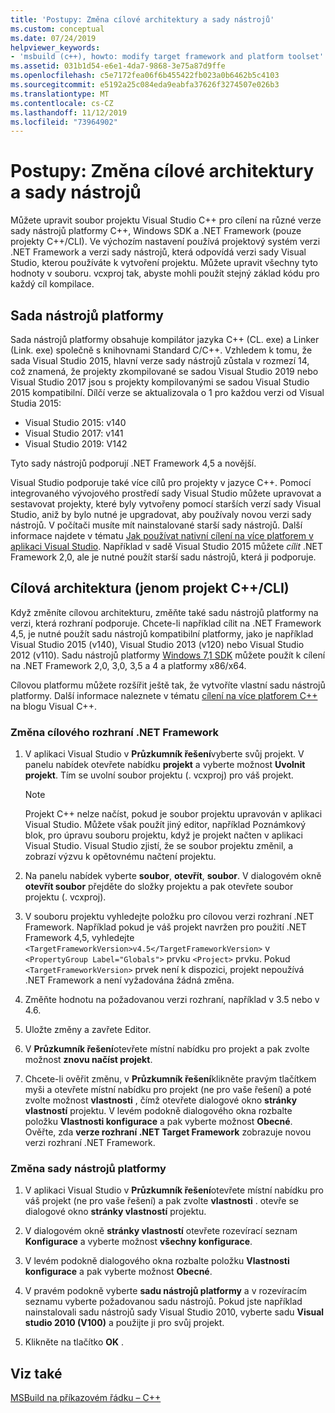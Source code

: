 ```yaml
---
title: 'Postupy: Změna cílové architektury a sady nástrojů'
ms.custom: conceptual
ms.date: 07/24/2019
helpviewer_keywords:
- 'msbuild (c++), howto: modify target framework and platform toolset'
ms.assetid: 031b1d54-e6e1-4da7-9868-3e75a87d9ffe
ms.openlocfilehash: c5e7172fea06f6b455422fb023a0b6462b5c4103
ms.sourcegitcommit: e5192a25c084eda9eabfa37626f3274507e026b3
ms.translationtype: MT
ms.contentlocale: cs-CZ
ms.lasthandoff: 11/12/2019
ms.locfileid: "73964902"
---
```

# <a name="how-to-modify-the-target-framework-and-platform-toolset"></a>Postupy: Změna cílové architektury a sady nástrojů

Můžete upravit soubor projektu Visual Studio C++ pro cílení na různé verze sady nástrojů platformy C++, Windows SDK a .NET Framework (pouze projekty C++/CLI). Ve výchozím nastavení používá projektový systém verzi .NET Framework a verzi sady nástrojů, která odpovídá verzi sady Visual Studio, kterou používáte k vytvoření projektu. Můžete upravit všechny tyto hodnoty v souboru. vcxproj tak, abyste mohli použít stejný základ kódu pro každý cíl kompilace.

## <a name="platform-toolset"></a>Sada nástrojů platformy

Sada nástrojů platformy obsahuje kompilátor jazyka C++ (CL. exe) a Linker (Link. exe) společně s knihovnami Standard C/C++. Vzhledem k tomu, že sada Visual Studio 2015, hlavní verze sady nástrojů zůstala v rozmezí 14, což znamená, že projekty zkompilované se sadou Visual Studio 2019 nebo Visual Studio 2017 jsou s projekty kompilovanými se sadou Visual Studio 2015 kompatibilní. Dílčí verze se aktualizovala o 1 pro každou verzi od Visual Studia 2015:

- Visual Studio 2015: v140
- Visual Studio 2017: v141
- Visual Studio 2019: V142

Tyto sady nástrojů podporují .NET Framework 4,5 a novější.

Visual Studio podporuje také více cílů pro projekty v jazyce C++. Pomocí integrovaného vývojového prostředí sady Visual Studio můžete upravovat a sestavovat projekty, které byly vytvořeny pomocí starších verzí sady Visual Studio, aniž by bylo nutné je upgradovat, aby používaly novou verzi sady nástrojů. V počítači musíte mít nainstalované starší sady nástrojů. Další informace najdete v tématu [Jak používat nativní cílení na více platforem v aplikaci Visual Studio](../porting/use-native-multi-targeting.md). Například v sadě Visual Studio 2015 můžete *cílit* .NET Framework 2,0, ale je nutné použít starší sadu nástrojů, která ji podporuje.

## <a name="target-framework-ccli-project-only"></a>Cílová architektura (jenom projekt C++/CLI)

Když změníte cílovou architekturu, změňte také sadu nástrojů platformy na verzi, která rozhraní podporuje. Chcete-li například cílit na .NET Framework 4,5, je nutné použít sadu nástrojů kompatibilní platformy, jako je například Visual Studio 2015 (v140), Visual Studio 2013 (v120) nebo Visual Studio 2012 (v110). Sadu nástrojů platformy [Windows 7,1 SDK](https://www.microsoft.com/download/details.aspx?id=8279) můžete použít k cílení na .NET Framework 2,0, 3,0, 3,5 a 4 a platformy x86/x64.

Cílovou platformu můžete rozšířit ještě tak, že vytvoříte vlastní sadu nástrojů platformy. Další informace naleznete v tématu [cílení na více platforem C++](https://devblogs.microsoft.com/cppblog/c-native-multi-targeting/) na blogu Visual C++.

### <a name="to-change-the-target-framework"></a>Změna cílového rozhraní .NET Framework

1. V aplikaci Visual Studio v **Průzkumník řešení**vyberte svůj projekt. V panelu nabídek otevřete nabídku **projekt** a vyberte možnost **Uvolnit projekt**. Tím se uvolní soubor projektu (. vcxproj) pro váš projekt.

   > [!NOTE]
   >  Projekt C++ nelze načíst, pokud je soubor projektu upravován v aplikaci Visual Studio. Můžete však použít jiný editor, například Poznámkový blok, pro úpravu souboru projektu, když je projekt načten v aplikaci Visual Studio. Visual Studio zjistí, že se soubor projektu změnil, a zobrazí výzvu k opětovnému načtení projektu.

1. Na panelu nabídek vyberte **soubor**, **otevřít**, **soubor**. V dialogovém okně **otevřít soubor** přejděte do složky projektu a pak otevřete soubor projektu (. vcxproj).

1. V souboru projektu vyhledejte položku pro cílovou verzi rozhraní .NET Framework. Například pokud je váš projekt navržen pro použití .NET Framework 4,5, vyhledejte `<TargetFrameworkVersion>v4.5</TargetFrameworkVersion>` v `<PropertyGroup Label="Globals">` prvku `<Project>` prvku. Pokud `<TargetFrameworkVersion>` prvek není k dispozici, projekt nepoužívá .NET Framework a není vyžadována žádná změna.

1. Změňte hodnotu na požadovanou verzi rozhraní, například v 3.5 nebo v 4.6.

1. Uložte změny a zavřete Editor.

1. V **Průzkumník řešení**otevřete místní nabídku pro projekt a pak zvolte možnost **znovu načíst projekt**.

1. Chcete-li ověřit změnu, v **Průzkumník řešení**klikněte pravým tlačítkem myši a otevřete místní nabídku pro projekt (ne pro vaše řešení) a poté zvolte možnost **vlastnosti** , čímž otevřete dialogové okno **stránky vlastností** projektu. V levém podokně dialogového okna rozbalte položku **Vlastnosti konfigurace** a pak vyberte možnost **Obecné**. Ověřte, zda **verze rozhraní .NET Target Framework** zobrazuje novou verzi rozhraní .NET Framework.

### <a name="to-change-the-platform-toolset"></a>Změna sady nástrojů platformy

1. V aplikaci Visual Studio v **Průzkumník řešení**otevřete místní nabídku pro váš projekt (ne pro vaše řešení) a pak zvolte **vlastnosti** . otevře se dialogové okno **stránky vlastností** projektu.

1. V dialogovém okně **stránky vlastností** otevřete rozevírací seznam **Konfigurace** a vyberte možnost **všechny konfigurace**.

1. V levém podokně dialogového okna rozbalte položku **Vlastnosti konfigurace** a pak vyberte možnost **Obecné**.

1. V pravém podokně vyberte **sadu nástrojů platformy** a v rozevíracím seznamu vyberte požadovanou sadu nástrojů. Pokud jste například nainstalovali sadu nástrojů sady Visual Studio 2010, vyberte sadu **Visual studio 2010 (V100)** a použijte ji pro svůj projekt.

1. Klikněte na tlačítko **OK** .

## <a name="see-also"></a>Viz také

[MSBuild na příkazovém řádku – C++](msbuild-visual-cpp.md)
